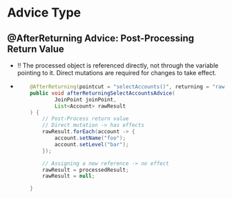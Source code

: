 # Advice Type

## @AfterReturning Advice: Post-Processing Return Value

* ‼️ The processed object is referenced directly, not through the variable 
  pointing to it. Direct mutations are required for changes to take effect.
* 
    ```java
        @AfterReturning(pointcut = "selectAccounts()", returning = "rawResult")
        public void afterReturningSelectAccountsAdvice(
                JoinPoint joinPoint,
                List<Account> rawResult
        ) {
            // Post-Process return value
            // Direct mutation -> has effects
            rawResult.forEach(account -> {
                account.setName("foo");
                account.setLevel("bar");  
            });
  
            // Assigning a new reference -> no effect
            rawResult = processedResult; 
            rawResult = null;
  
        }
    ```